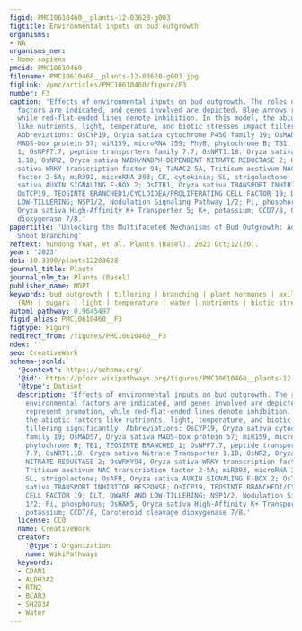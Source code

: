 ```yaml
---
figid: PMC10610460__plants-12-03628-g003
figtitle: Environmental inputs on bud outgrowth
organisms:
- NA
organisms_ner:
- Homo sapiens
pmcid: PMC10610460
filename: PMC10610460__plants-12-03628-g003.jpg
figlink: /pmc/articles/PMC10610460/figure/F3
number: F3
caption: 'Effects of environmental inputs on bud outgrowth. The roles of various environmental
  factors are indicated, and genes involved are depicted. Blue arrows represent promotion,
  while red-flat-ended lines denote inhibition. In this model, the abiotic factors
  like nutrients, light, temperature, and biotic stresses impact tillering significantly.
  Abbreviations: OsCYP19, Oryza sativa cytochrome P450 family 19; OsMAD57, Oryza sativa
  MADS-box protein 57; miR159, microRNA 159; PhyB, phytochrome B; TB1, TEOSINTE BRANCHED
  1; OsNPF7.7, peptide transporters family 7.7; OsNRT1.1B. Oryza sativa Nitrate Transporter
  1.1B; OsNR2, Oryza sativa NADH/NADPH-DEPENDENT NITRATE REDUCTASE 2; OsWRKY94, Oryza
  sativa WRKY transcription factor 94; TaNAC2-5A, Triticum aestivum NAC transcription
  factor 2-5A; miR393, microRNA 393; CK, cytokinin; SL, strigolactone; OsAFB, Oryza
  sativa AUXIN SIGNALING F-BOX 2; OsTIR1, Oryza sativa TRANSPORT INHIBITOR RESPONSE;
  OsTCP19, TEOSINTE BRANCHED1/CYCLOIDEA/PROLIFERATING CELL FACTOR 19; DLT, DWARF AND
  LOW-TILLERING; NSP1/2, Nodulation Signaling Pathway 1/2; Pi, phosphorus; OsHAK5,
  Oryza sativa High-Affinity K+ Transporter 5; K+, potassium; CCD7/8, Carotenoid cleavage
  dioxygenase 7/8.'
papertitle: 'Unlocking the Multifaceted Mechanisms of Bud Outgrowth: Advances in Understanding
  Shoot Branching'
reftext: Yundong Yuan, et al. Plants (Basel). 2023 Oct;12(20).
year: '2023'
doi: 10.3390/plants12203628
journal_title: Plants
journal_nlm_ta: Plants (Basel)
publisher_name: MDPI
keywords: bud outgrowth | tillering | branching | plant hormones | axillary meristem
  (AM) | sugars | light | temperature | water | nutrients | biotic stresses
automl_pathway: 0.9645497
figid_alias: PMC10610460__F3
figtype: Figure
redirect_from: /figures/PMC10610460__F3
ndex: ''
seo: CreativeWork
schema-jsonld:
  '@context': https://schema.org/
  '@id': https://pfocr.wikipathways.org/figures/PMC10610460__plants-12-03628-g003.html
  '@type': Dataset
  description: 'Effects of environmental inputs on bud outgrowth. The roles of various
    environmental factors are indicated, and genes involved are depicted. Blue arrows
    represent promotion, while red-flat-ended lines denote inhibition. In this model,
    the abiotic factors like nutrients, light, temperature, and biotic stresses impact
    tillering significantly. Abbreviations: OsCYP19, Oryza sativa cytochrome P450
    family 19; OsMAD57, Oryza sativa MADS-box protein 57; miR159, microRNA 159; PhyB,
    phytochrome B; TB1, TEOSINTE BRANCHED 1; OsNPF7.7, peptide transporters family
    7.7; OsNRT1.1B. Oryza sativa Nitrate Transporter 1.1B; OsNR2, Oryza sativa NADH/NADPH-DEPENDENT
    NITRATE REDUCTASE 2; OsWRKY94, Oryza sativa WRKY transcription factor 94; TaNAC2-5A,
    Triticum aestivum NAC transcription factor 2-5A; miR393, microRNA 393; CK, cytokinin;
    SL, strigolactone; OsAFB, Oryza sativa AUXIN SIGNALING F-BOX 2; OsTIR1, Oryza
    sativa TRANSPORT INHIBITOR RESPONSE; OsTCP19, TEOSINTE BRANCHED1/CYCLOIDEA/PROLIFERATING
    CELL FACTOR 19; DLT, DWARF AND LOW-TILLERING; NSP1/2, Nodulation Signaling Pathway
    1/2; Pi, phosphorus; OsHAK5, Oryza sativa High-Affinity K+ Transporter 5; K+,
    potassium; CCD7/8, Carotenoid cleavage dioxygenase 7/8.'
  license: CC0
  name: CreativeWork
  creator:
    '@type': Organization
    name: WikiPathways
  keywords:
  - CDAN1
  - ALDH3A2
  - RTN2
  - BCAR3
  - SH2D3A
  - Water
---
```

